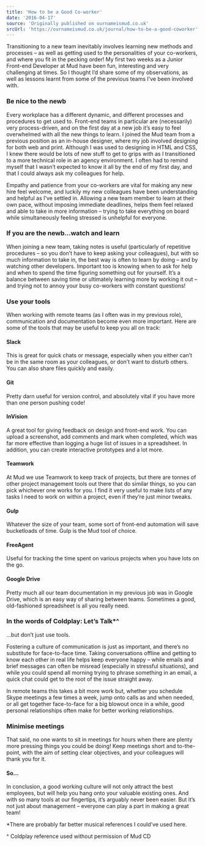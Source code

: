 ```yaml
---
title: 'How to be a Good Co-worker'
date: '2016-04-17'
source: 'Originally published on ournameismud.co.uk'
srcUrl: 'https://ournameismud.co.uk/journal/how-to-be-a-good-coworker'
---
```


Transitioning to a new team inevitably involves learning new methods and processes – as well as getting used to the personalities of your co-workers, and where you fit in the pecking order! My first two weeks as a Junior Front-end Developer at Mud have been fun, interesting and very challenging at times. So I thought I’d share some of my observations, as well as lessons learnt from some of the previous teams I’ve been involved with.

### Be nice to the newb

Every workplace has a different dynamic, and different processes and procedures to get used to. Front-end teams in particular are (necessarily) very process-driven, and on the first day at a new job it’s easy to feel overwhelmed with all the new things to learn. I joined the Mud team from a previous position as an in-house designer, where my job involved designing for both web and print. Although I was used to designing in HTML and CSS, I knew there would be lots of new stuff to get to grips with as I transitioned to a more technical role in an agency environment. I often had to remind myself that I wasn’t expected to know it all by the end of my first day, and that I could always ask my colleagues for help.

Empathy and patience from your co-workers are vital for making any new hire feel welcome, and luckily my new colleagues have been understanding and helpful as I’ve settled in. Allowing a new team member to learn at their own pace, without imposing immediate deadlines, helps them feel relaxed and able to take in more information – trying to take everything on board while simultaneously feeling stressed is unhelpful for everyone.

### If you are the newb...watch and learn

When joining a new team, taking notes is useful (particularly of repetitive procedures – so you don’t have to keep asking your colleagues), but with so much information to take in, the best way is often to learn by doing – and by watching other developers. Important too is knowing when to ask for help and when to spend the time figuring something out for yourself. It’s a balance between saving time or ultimately learning more by working it out – and trying not to annoy your busy co-workers with constant questions!

### Use your tools

When working with remote teams (as I often was in my previous role), communication and documentation become even more important. Here are some of the tools that may be useful to keep you all on track:

#### Slack

This is great for quick chats or message, especially when you either can’t be in the same room as your colleagues, or don’t want to disturb others. You can also share files quickly and easily.

#### Git

Pretty darn useful for version control, and absolutely vital if you have more than one person pushing code!

#### InVision

A great tool for giving feedback on design and front-end work. You can upload a screenshot, add comments and mark when completed, which was far more effective than logging a huge list of issues in a spreadsheet. In addition, you can create interactive prototypes and a lot more.

#### Teamwork

At Mud we use Teamwork to keep track of projects, but there are tonnes of other project management tools out there that do similar things, so you can pick whichever one works for you. I find it very useful to make lists of any tasks I need to work on within a project, even if they’re just minor tweaks.

#### Gulp

Whatever the size of your team, some sort of front-end automation will save bucketloads of time. Gulp is the Mud tool of choice.

#### FreeAgent

Useful for tracking the time spent on various projects when you have lots on the go.

#### Google Drive

Pretty much all our team documentation in my previous job was in Google Drive, which is an easy way of sharing between teams. Sometimes a good, old-fashioned spreadsheet is all you really need.

### In the words of Coldplay: Let’s Talk\*^

...but don’t just use tools.

Fostering a culture of communication is just as important, and there’s no substitute for face-to-face time. Taking conversations offline and getting to know each other in real life helps keep everyone happy – while emails and brief messages can often be misread (especially in stressful situations), and while you could spend all morning trying to phrase something in an email, a quick chat could get to the root of the issue straight away.

In remote teams this takes a bit more work but, whether you schedule Skype meetings a few times a week, jump onto calls as and when needed, or all get together face-to-face for a big blowout once in a while, good personal relationships often make for better working relationships.

### Minimise meetings

That said, no one wants to sit in meetings for hours when there are plenty more pressing things you could be doing! Keep meetings short and to-the-point, with the aim of setting clear objectives, and your colleagues will thank you for it.

#### So...

In conclusion, a good working culture will not only attract the best employees, but will help you hang onto your valuable existing ones. And with so many tools at our fingertips, it’s arguably never been easier. But it’s not just about management – everyone can play a part in making a great team!

\*There are probably far better musical references I could’ve used here.

^ Coldplay reference used without permission of Mud CD
